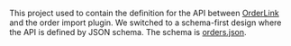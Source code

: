 This project used to contain the definition for the API between [OrderLink](https://www.seedtactics.com) and the order import plugin.  We switched to a schema-first design where the API is defined by JSON schema.  The schema is [orders.json](https://seedtactics.com/schemas/orders).
